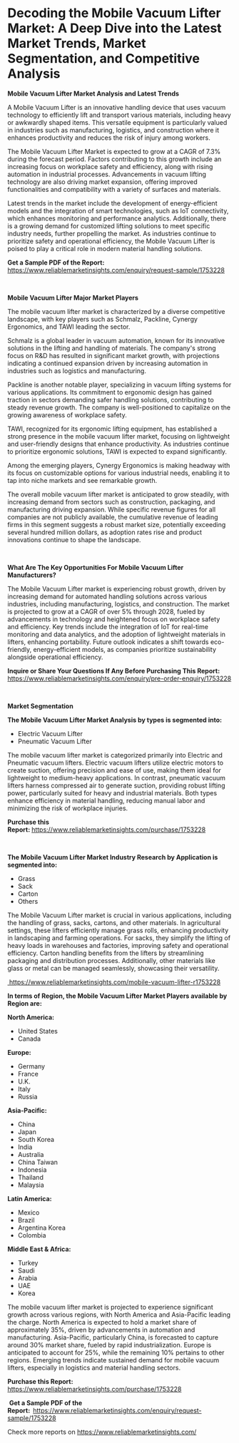 <p><h1>Decoding the Mobile Vacuum Lifter Market: A Deep Dive into the Latest Market Trends, Market Segmentation, and Competitive Analysis</h1></p><p><strong>Mobile Vacuum Lifter Market Analysis and Latest Trends</strong></p>
<p><p>A Mobile Vacuum Lifter is an innovative handling device that uses vacuum technology to efficiently lift and transport various materials, including heavy or awkwardly shaped items. This versatile equipment is particularly valued in industries such as manufacturing, logistics, and construction where it enhances productivity and reduces the risk of injury among workers.</p><p>The Mobile Vacuum Lifter Market is expected to grow at a CAGR of 7.3% during the forecast period. Factors contributing to this growth include an increasing focus on workplace safety and efficiency, along with rising automation in industrial processes. Advancements in vacuum lifting technology are also driving market expansion, offering improved functionalities and compatibility with a variety of surfaces and materials.</p><p>Latest trends in the market include the development of energy-efficient models and the integration of smart technologies, such as IoT connectivity, which enhances monitoring and performance analytics. Additionally, there is a growing demand for customized lifting solutions to meet specific industry needs, further propelling the market. As industries continue to prioritize safety and operational efficiency, the Mobile Vacuum Lifter is poised to play a critical role in modern material handling solutions.</p></p>
<p><strong>Get a Sample PDF of the Report:&nbsp;</strong> <a href="https://www.reliablemarketinsights.com/enquiry/request-sample/1753228?utm_campaign=2285&utm_medium=2&utm_source=Github&utm_content=ia&utm_term=18022025&utm_id=mobile-vacuum-lifter">https://www.reliablemarketinsights.com/enquiry/request-sample/1753228</a></p>
<p>&nbsp;</p>
<p><strong>Mobile Vacuum Lifter Major Market Players</strong></p>
<p><p>The mobile vacuum lifter market is characterized by a diverse competitive landscape, with key players such as Schmalz, Packline, Cynergy Ergonomics, and TAWI leading the sector. </p><p>Schmalz is a global leader in vacuum automation, known for its innovative solutions in the lifting and handling of materials. The company's strong focus on R&D has resulted in significant market growth, with projections indicating a continued expansion driven by increasing automation in industries such as logistics and manufacturing. </p><p>Packline is another notable player, specializing in vacuum lifting systems for various applications. Its commitment to ergonomic design has gained traction in sectors demanding safer handling solutions, contributing to steady revenue growth. The company is well-positioned to capitalize on the growing awareness of workplace safety.</p><p>TAWI, recognized for its ergonomic lifting equipment, has established a strong presence in the mobile vacuum lifter market, focusing on lightweight and user-friendly designs that enhance productivity. As industries continue to prioritize ergonomic solutions, TAWI is expected to expand significantly.</p><p>Among the emerging players, Cynergy Ergonomics is making headway with its focus on customizable options for various industrial needs, enabling it to tap into niche markets and see remarkable growth.</p><p>The overall mobile vacuum lifter market is anticipated to grow steadily, with increasing demand from sectors such as construction, packaging, and manufacturing driving expansion. While specific revenue figures for all companies are not publicly available, the cumulative revenue of leading firms in this segment suggests a robust market size, potentially exceeding several hundred million dollars, as adoption rates rise and product innovations continue to shape the landscape.</p></p>
<p>&nbsp;</p>
<p><strong>What Are The Key Opportunities For Mobile Vacuum Lifter Manufacturers?</strong></p>
<p><p>The Mobile Vacuum Lifter market is experiencing robust growth, driven by increasing demand for automated handling solutions across various industries, including manufacturing, logistics, and construction. The market is projected to grow at a CAGR of over 5% through 2028, fueled by advancements in technology and heightened focus on workplace safety and efficiency. Key trends include the integration of IoT for real-time monitoring and data analytics, and the adoption of lightweight materials in lifters, enhancing portability. Future outlook indicates a shift towards eco-friendly, energy-efficient models, as companies prioritize sustainability alongside operational efficiency.</p></p>
<p><strong>Inquire or Share Your Questions If Any Before Purchasing This Report:</strong> <a href="https://www.reliablemarketinsights.com/enquiry/pre-order-enquiry/1753228?utm_campaign=2285&utm_medium=2&utm_source=Github&utm_content=ia&utm_term=18022025&utm_id=mobile-vacuum-lifter">https://www.reliablemarketinsights.com/enquiry/pre-order-enquiry/1753228</a></p>
<p>&nbsp;</p>
<p><strong>Market Segmentation</strong></p>
<p><strong>The Mobile Vacuum Lifter Market Analysis by types is segmented into:</strong></p>
<p><ul><li>Electric Vacuum Lifter</li><li>Pneumatic Vacuum Lifter</li></ul></p>
<p><p>The mobile vacuum lifter market is categorized primarily into Electric and Pneumatic vacuum lifters. Electric vacuum lifters utilize electric motors to create suction, offering precision and ease of use, making them ideal for lightweight to medium-heavy applications. In contrast, pneumatic vacuum lifters harness compressed air to generate suction, providing robust lifting power, particularly suited for heavy and industrial materials. Both types enhance efficiency in material handling, reducing manual labor and minimizing the risk of workplace injuries.</p></p>
<p><strong>Purchase this Report:&nbsp;</strong><a href="https://www.reliablemarketinsights.com/purchase/1753228?utm_campaign=2285&utm_medium=2&utm_source=Github&utm_content=ia&utm_term=18022025&utm_id=mobile-vacuum-lifter">https://www.reliablemarketinsights.com/purchase/1753228</a></p>
<p>&nbsp;</p>
<p><strong>The Mobile Vacuum Lifter Market Industry Research by Application is segmented into:</strong></p>
<p><ul><li>Grass</li><li>Sack</li><li>Carton</li><li>Others</li></ul></p>
<p><p>The Mobile Vacuum Lifter market is crucial in various applications, including the handling of grass, sacks, cartons, and other materials. In agricultural settings, these lifters efficiently manage grass rolls, enhancing productivity in landscaping and farming operations. For sacks, they simplify the lifting of heavy loads in warehouses and factories, improving safety and operational efficiency. Carton handling benefits from the lifters by streamlining packaging and distribution processes. Additionally, other materials like glass or metal can be managed seamlessly, showcasing their versatility.</p></p>
<p><a href="https://www.reliablemarketinsights.com/mobile-vacuum-lifter-r1753228?utm_campaign=2285&utm_medium=2&utm_source=Github&utm_content=ia&utm_term=18022025&utm_id=mobile-vacuum-lifter">&nbsp;https://www.reliablemarketinsights.com/mobile-vacuum-lifter-r1753228</a></p>
<p><strong>In terms of Region, the Mobile Vacuum Lifter Market Players available by Region are:</strong></p>
<p>
    <p> <strong> North America: </strong>
        <ul>
            <li>United States</li>
            <li>Canada</li>
        </ul>
        </p> 
    <p> <strong> Europe: </strong>
        <ul>
            <li>Germany</li>
            <li>France</li>
            <li>U.K.</li>
            <li>Italy</li>
            <li>Russia</li>
        </ul>
        </p> 
    <p> <strong> Asia-Pacific: </strong>
        <ul>
            <li>China</li>
            <li>Japan</li>
            <li>South Korea</li>
            <li>India</li>
            <li>Australia</li>
            <li>China Taiwan</li>
            <li>Indonesia</li>
            <li>Thailand</li>
            <li>Malaysia</li>
        </ul>
        </p> 
    <p> <strong> Latin America: </strong>
        <ul>
            <li>Mexico</li>
            <li>Brazil</li>
            <li>Argentina Korea</li>
            <li>Colombia</li>
        </ul>
        </p> 
    <p> <strong> Middle East & Africa: </strong>
        <ul>
            <li>Turkey</li>
            <li>Saudi</li>
            <li>Arabia</li>
            <li>UAE</li>
            <li>Korea</li>
        </ul>
    </p>
    </p>
<p><p>The mobile vacuum lifter market is projected to experience significant growth across various regions, with North America and Asia-Pacific leading the charge. North America is expected to hold a market share of approximately 35%, driven by advancements in automation and manufacturing. Asia-Pacific, particularly China, is forecasted to capture around 30% market share, fueled by rapid industrialization. Europe is anticipated to account for 25%, while the remaining 10% pertains to other regions. Emerging trends indicate sustained demand for mobile vacuum lifters, especially in logistics and material handling sectors.</p></p>
<p><strong>Purchase this Report: </strong><a href="https://www.reliablemarketinsights.com/purchase/1753228?utm_campaign=2285&utm_medium=2&utm_source=Github&utm_content=ia&utm_term=18022025&utm_id=mobile-vacuum-lifter">https://www.reliablemarketinsights.com/purchase/1753228</a></p>
<p>&nbsp;<strong>Get a Sample PDF of the Report:&nbsp;&nbsp;</strong><a href="https://www.reliablemarketinsights.com/enquiry/request-sample/1753228?utm_campaign=2285&utm_medium=2&utm_source=Github&utm_content=ia&utm_term=18022025&utm_id=mobile-vacuum-lifter">https://www.reliablemarketinsights.com/enquiry/request-sample/1753228</a></p>
<p><strong></strong></p>
<p>Check more reports on <a href="https://www.reliablemarketinsights.com/?utm_campaign=2285&utm_medium=2&utm_source=Github&utm_content=ia&utm_term=18022025&utm_id=mobile-vacuum-lifter">https://www.reliablemarketinsights.com/</a></p>